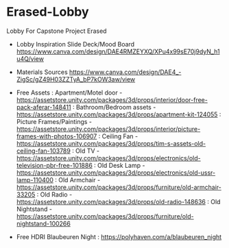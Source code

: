 # Erased-Lobby
 Lobby For Capstone Project Erased


- Lobby Inspiration Slide Deck/Mood Board
https://www.canva.com/design/DAE4RMZEYXQ/XPu4x99sE70j9dyN_h1u4Q/view

- Materials Sources
https://www.canva.com/design/DAE4_-ZigSc/gZ49H03ZZTyA_bP7kOW3aw/view

- Free Assets
    : Apartment/Motel door - https://assetstore.unity.com/packages/3d/props/interior/door-free-pack-aferar-148411
    : Bathroom/Bedroom assets - https://assetstore.unity.com/packages/3d/props/apartment-kit-124055
    : Picture Frames/Paintings - https://assetstore.unity.com/packages/3d/props/interior/picture-frames-with-photos-106907
    : Ceiling Fan - https://assetstore.unity.com/packages/3d/props/tim-s-assets-old-ceiling-fan-103789
    : Old TV - https://assetstore.unity.com/packages/3d/props/electronics/old-television-pbr-free-101886
    : Old Desk Lamp - https://assetstore.unity.com/packages/3d/props/electronics/old-ussr-lamp-110400
    : Old Armchair - https://assetstore.unity.com/packages/3d/props/furniture/old-armchair-33205
    : Old Radio - https://assetstore.unity.com/packages/3d/props/old-radio-148636
    : Old Nightstand - https://assetstore.unity.com/packages/3d/props/furniture/old-nightstand-100266

- Free HDRI
  Blaubeuren Night : https://polyhaven.com/a/blaubeuren_night
